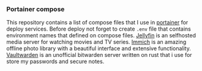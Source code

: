 ### Portainer compose
This repository contains a list of compose files that I use in [portainer](https://www.portainer.io/) for deploy services. Before deploy not forget to create `.env` file that contains environment names that defined on compose files. 
[Jellyfin](https://jellyfin.org/) is an selfhosted media server for watching movies and TV series.
[Immich](https://immich.app/) is an amazing offline photo library with a beautiful interface and extensive functionality.
[Vaultwarden](https://github.com/dani-garcia/vaultwarden) is an unofficial bitwarden server written on rust that i use for store my passwords and secure notes.